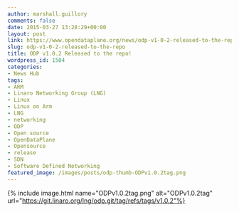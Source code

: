 ```yaml
---
author: marshall.guillory
comments: false
date: 2015-03-27 13:28:29+00:00
layout: post
link: https://www.opendataplane.org/news/odp-v1-0-2-released-to-the-repo/
slug: odp-v1-0-2-released-to-the-repo
title: ODP v1.0.2 Released to the repo!
wordpress_id: 1504
categories:
- News Hub
tags:
- ARM
- Linaro Networking Group (LNG)
- Linux
- Linux on Arm
- LNG
- networking
- ODP
- Open source
- OpenDataPlane
- Opensource
- release
- SDN
- Software Defined Networking
featured_image: /images/posts/odp-thumb-ODPv1.0.2tag.png
---
```

{% include image.html name="ODPv1.0.2tag.png" alt="ODPv1.0.2tag" url="https://git.linaro.org/lng/odp.git/tag/refs/tags/v1.0.2"%}
